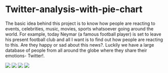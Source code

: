 # Twitter-analysis-with-pie-chart
The basic idea behind this project is to know how people are reacting to events, celebrities, music, movies, sports whatsoever going around the world. For example, today Neymar (a famous football player) is set to leave his present football club and all I want is to find out how people are reacting to this. Are they happy or sad about this news?. Luckily we have a large database of people from all around the globe where they share their emotions- Twitter!.

<image src = "https://github.com/chaitanybhardwaj97/Twitter-analysis-with-pie-chart/blob/master/Screenshot%20(68).png">
<image src = "https://github.com/chaitanybhardwaj97/Twitter-analysis-with-pie-chart/blob/master/New%20Doc%202018-08-20%20(1)_1.jpg">
<image src = "https://github.com/chaitanybhardwaj97/Twitter-analysis-with-pie-chart/blob/master/New%20Doc%202018-08-20%20_2.jpg">
<image src = "https://github.com/chaitanybhardwaj97/Twitter-analysis-with-pie-chart/blob/master/New%20Doc%202018-08-20%20_3.jpg">
